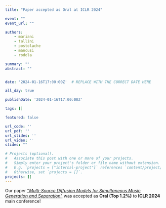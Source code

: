 ```yaml
---
title: "Paper accepted as Oral at ICLR 2024"

event: ""
event_url: ""

authors:
    - mariani
    - tallini
    - postolache
    - mancusi
    - rodola

summary: ""
abstract: ""


date: '2024-01-16T17:00:00Z'  # REPLACE WITH THE CORRECT DATE HERE 

all_day: true

publishDate: '2024-01-16T17:00:00Z'

tags: []

featured: false

url_code: ''
url_pdf: ''
url_slides: ''
url_video: ''
slides: ""

# Projects (optional).
#   Associate this post with one or more of your projects.
#   Simply enter your project's folder or file name without extension.
#   E.g. `projects = ["internal-project"]` references `content/project/deep-learning/index.md`.
#   Otherwise, set `projects = []`.
projects: []
---
```


Our paper ["*Multi-Source Diffusion Models for Simultaneous Music Generation and Separation*"](https://gladia.di.uniroma1.it/publication/mariani-2023-multi/) was accepted as **Oral (Top 1.2%)** to **ICLR 2024** main conference!
